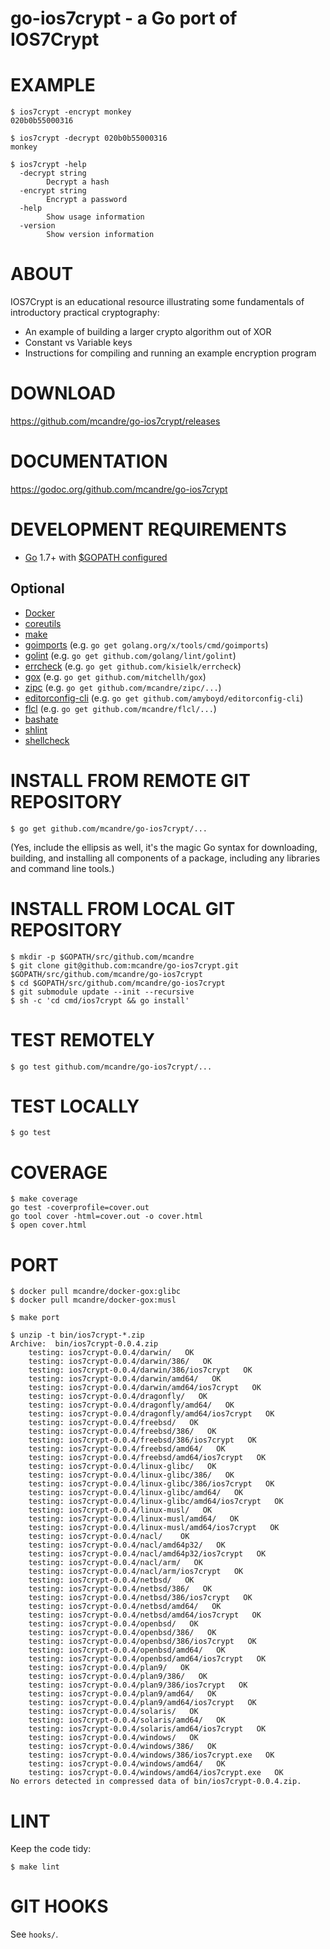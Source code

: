 # go-ios7crypt - a Go port of IOS7Crypt

# EXAMPLE

```
$ ios7crypt -encrypt monkey
020b0b55000316

$ ios7crypt -decrypt 020b0b55000316
monkey

$ ios7crypt -help
  -decrypt string
        Decrypt a hash
  -encrypt string
        Encrypt a password
  -help
        Show usage information
  -version
        Show version information
```

# ABOUT

IOS7Crypt is an educational resource illustrating some fundamentals of introductory practical cryptography:

* An example of building a larger crypto algorithm out of XOR
* Constant vs Variable keys
* Instructions for compiling and running an example encryption program

# DOWNLOAD

https://github.com/mcandre/go-ios7crypt/releases

# DOCUMENTATION

https://godoc.org/github.com/mcandre/go-ios7crypt

# DEVELOPMENT REQUIREMENTS

* [Go](https://golang.org) 1.7+ with [$GOPATH configured](https://gist.github.com/mcandre/ef73fb77a825bd153b7836ddbd9a6ddc)

## Optional

* [Docker](https://www.docker.com)
* [coreutils](https://www.gnu.org/software/coreutils/coreutils.html)
* [make](https://www.gnu.org/software/make/)
* [goimports](https://godoc.org/golang.org/x/tools/cmd/goimports) (e.g. `go get golang.org/x/tools/cmd/goimports`)
* [golint](https://github.com/golang/lint) (e.g. `go get github.com/golang/lint/golint`)
* [errcheck](https://github.com/kisielk/errcheck) (e.g. `go get github.com/kisielk/errcheck`)
* [gox](https://github.com/mitchellh/gox) (e.g. `go get github.com/mitchellh/gox`)
* [zipc](https://github.com/mcandre/zipc) (e.g. `go get github.com/mcandre/zipc/...`)
* [editorconfig-cli](https://github.com/amyboyd/editorconfig-cli) (e.g. `go get github.com/amyboyd/editorconfig-cli`)
* [flcl](https://github.com/mcandre/flcl) (e.g. `go get github.com/mcandre/flcl/...`)
* [bashate](https://github.com/openstack-dev/bashate)
* [shlint](https://rubygems.org/gems/shlint)
* [shellcheck](http://hackage.haskell.org/package/ShellCheck)

# INSTALL FROM REMOTE GIT REPOSITORY

```
$ go get github.com/mcandre/go-ios7crypt/...
```

(Yes, include the ellipsis as well, it's the magic Go syntax for downloading, building, and installing all components of a package, including any libraries and command line tools.)

# INSTALL FROM LOCAL GIT REPOSITORY

```
$ mkdir -p $GOPATH/src/github.com/mcandre
$ git clone git@github.com:mcandre/go-ios7crypt.git $GOPATH/src/github.com/mcandre/go-ios7crypt
$ cd $GOPATH/src/github.com/mcandre/go-ios7crypt
$ git submodule update --init --recursive
$ sh -c 'cd cmd/ios7crypt && go install'
```

# TEST REMOTELY

```
$ go test github.com/mcandre/go-ios7crypt/...
```

# TEST LOCALLY

```
$ go test
```

# COVERAGE

```
$ make coverage
go test -coverprofile=cover.out
go tool cover -html=cover.out -o cover.html
$ open cover.html
```

# PORT

```
$ docker pull mcandre/docker-gox:glibc
$ docker pull mcandre/docker-gox:musl

$ make port

$ unzip -t bin/ios7crypt-*.zip
Archive:  bin/ios7crypt-0.0.4.zip
    testing: ios7crypt-0.0.4/darwin/   OK
    testing: ios7crypt-0.0.4/darwin/386/   OK
    testing: ios7crypt-0.0.4/darwin/386/ios7crypt   OK
    testing: ios7crypt-0.0.4/darwin/amd64/   OK
    testing: ios7crypt-0.0.4/darwin/amd64/ios7crypt   OK
    testing: ios7crypt-0.0.4/dragonfly/   OK
    testing: ios7crypt-0.0.4/dragonfly/amd64/   OK
    testing: ios7crypt-0.0.4/dragonfly/amd64/ios7crypt   OK
    testing: ios7crypt-0.0.4/freebsd/   OK
    testing: ios7crypt-0.0.4/freebsd/386/   OK
    testing: ios7crypt-0.0.4/freebsd/386/ios7crypt   OK
    testing: ios7crypt-0.0.4/freebsd/amd64/   OK
    testing: ios7crypt-0.0.4/freebsd/amd64/ios7crypt   OK
    testing: ios7crypt-0.0.4/linux-glibc/   OK
    testing: ios7crypt-0.0.4/linux-glibc/386/   OK
    testing: ios7crypt-0.0.4/linux-glibc/386/ios7crypt   OK
    testing: ios7crypt-0.0.4/linux-glibc/amd64/   OK
    testing: ios7crypt-0.0.4/linux-glibc/amd64/ios7crypt   OK
    testing: ios7crypt-0.0.4/linux-musl/   OK
    testing: ios7crypt-0.0.4/linux-musl/amd64/   OK
    testing: ios7crypt-0.0.4/linux-musl/amd64/ios7crypt   OK
    testing: ios7crypt-0.0.4/nacl/    OK
    testing: ios7crypt-0.0.4/nacl/amd64p32/   OK
    testing: ios7crypt-0.0.4/nacl/amd64p32/ios7crypt   OK
    testing: ios7crypt-0.0.4/nacl/arm/   OK
    testing: ios7crypt-0.0.4/nacl/arm/ios7crypt   OK
    testing: ios7crypt-0.0.4/netbsd/   OK
    testing: ios7crypt-0.0.4/netbsd/386/   OK
    testing: ios7crypt-0.0.4/netbsd/386/ios7crypt   OK
    testing: ios7crypt-0.0.4/netbsd/amd64/   OK
    testing: ios7crypt-0.0.4/netbsd/amd64/ios7crypt   OK
    testing: ios7crypt-0.0.4/openbsd/   OK
    testing: ios7crypt-0.0.4/openbsd/386/   OK
    testing: ios7crypt-0.0.4/openbsd/386/ios7crypt   OK
    testing: ios7crypt-0.0.4/openbsd/amd64/   OK
    testing: ios7crypt-0.0.4/openbsd/amd64/ios7crypt   OK
    testing: ios7crypt-0.0.4/plan9/   OK
    testing: ios7crypt-0.0.4/plan9/386/   OK
    testing: ios7crypt-0.0.4/plan9/386/ios7crypt   OK
    testing: ios7crypt-0.0.4/plan9/amd64/   OK
    testing: ios7crypt-0.0.4/plan9/amd64/ios7crypt   OK
    testing: ios7crypt-0.0.4/solaris/   OK
    testing: ios7crypt-0.0.4/solaris/amd64/   OK
    testing: ios7crypt-0.0.4/solaris/amd64/ios7crypt   OK
    testing: ios7crypt-0.0.4/windows/   OK
    testing: ios7crypt-0.0.4/windows/386/   OK
    testing: ios7crypt-0.0.4/windows/386/ios7crypt.exe   OK
    testing: ios7crypt-0.0.4/windows/amd64/   OK
    testing: ios7crypt-0.0.4/windows/amd64/ios7crypt.exe   OK
No errors detected in compressed data of bin/ios7crypt-0.0.4.zip.
```

# LINT

Keep the code tidy:

```
$ make lint
```

# GIT HOOKS

See `hooks/`.
